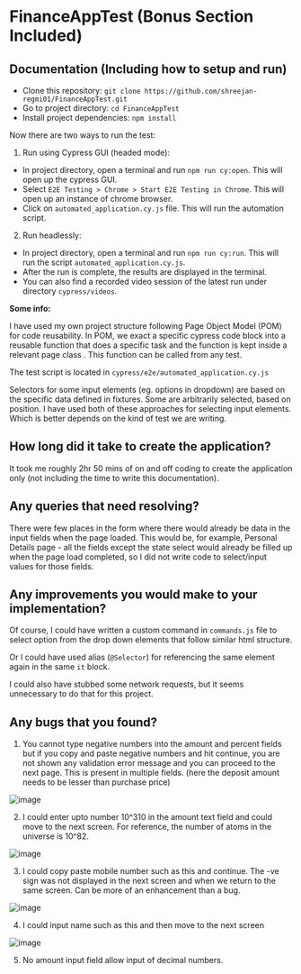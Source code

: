 # FinanceAppTest (Bonus Section Included)

## Documentation (Including how to setup and run)

* Clone this repository: ```git clone https://github.com/shreejan-regmi01/FinanceAppTest.git```
* Go to project directory: ```cd FinanceAppTest```
* Install project dependencies: ```npm install```

Now there are two ways to run the test:

1. Run using Cypress GUI (headed mode):
* In project directory, open a terminal and run ```npm run cy:open```. This will open up the cypress GUI.
* Select ```E2E Testing > Chrome > Start E2E Testing in Chrome```. This will open up an instance of chrome browser.
* Click on ```automated_application.cy.js``` file. This will run the automation script.

2. Run headlessly:
* In project directory, open a terminal and run ```npm run cy:run```. This will run the script ```automated_application.cy.js```.
* After the run is complete, the results are displayed in the terminal.
* You can also find a recorded video session of the latest run under directory ```cypress/videos```.

**Some info:** 

I have used my own project structure following Page Object Model (POM) for code reusability. In POM, we exact a specific cypress code block into a reusable 
function that does a specific task and the function is kept inside a relevant page class . This function can be called from any test.

The test script is located in `cypress/e2e/automated_application.cy.js`

Selectors for some input elements (eg. options in dropdown) are based on the specific data defined in fixtures. Some are arbitrarily selected, based on position. I have used both of these approaches for selecting input elements. Which is better depends on the kind of test we are writing.

## How long did it take to create the application?
It took me roughly 2hr 50 mins of on and off coding to create the application only (not including the time to write this documentation). 


## Any queries that need resolving?
There were few places in the form where there would already be data in the input fields when the page loaded. This would be, for example, Personal Details page - all the fields except the state select would already be filled up when the page load completed, so I did not write code to select/input values for those fields.


## Any improvements you would make to your implementation?
Of course, I could have written a custom command in ```commands.js``` file to select option from the drop down elements that follow similar html structure. 

Or I could have used alias (`@Selector`) for referencing the same element again in the same `it` block. 

I could also have stubbed some network requests, but it seems unnecessary to do that for this project.

## Any bugs that you found?

1. You cannot type negative numbers into the amount and percent fields but if you copy and paste negative numbers and hit continue, you are not shown any validation error message and you can proceed to the next page. This is present in multiple fields.
(here the deposit amount needs to be lesser than purchase price)

![image](https://user-images.githubusercontent.com/35588108/181466023-a004beba-6122-48c0-bc9f-d3f4c5c2d09b.png)



2. I could enter upto number 10^310 in the amount text field and could move to the next screen. For reference, the number of atoms in the universe is 10^82.

![image](https://user-images.githubusercontent.com/35588108/181467395-71803882-833a-4dc8-a714-15a50a31f799.png)

3. I could copy paste mobile number such as this and continue. The -ve sign was not displayed in the next screen and when we return to the same screen. Can be more of an enhancement than a bug. 

![image](https://user-images.githubusercontent.com/35588108/181468255-673ffcfd-636c-4bcb-a6c5-0970c5017202.png)

4. I could input name such as this and then move to the next screen

![image](https://user-images.githubusercontent.com/35588108/181469139-fe7b8b1c-cfd4-4ff1-a731-6720c097f63a.png)

5. No amount input field allow input of decimal numbers.




